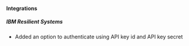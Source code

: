 
#### Integrations
##### IBM Resilient Systems
  - Added an option to authenticate using API key id and API key secret

